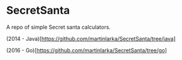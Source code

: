SecretSanta
===========

A repo of simple Secret santa calculators.

(2014 - Java)[https://github.com/martinlarka/SecretSanta/tree/java]

(2016 - Go)[https://github.com/martinlarka/SecretSanta/tree/go]
